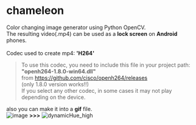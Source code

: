 # chameleon
Color changing image generator using Python OpenCV.  
The resulting video(.mp4) can be used as a **lock screen** on **Android** phones.  
<br>
Codec used to create mp4: **'H264'**  
> To use this codec, you need to include this file in your project path: **"openh264-1.8.0-win64.dll"**  
> from https://github.com/cisco/openh264/releases  
> (only 1.8.0 version works!!)  
> If you select any other codec, in some cases it may not play depending on the device.


also you can make it into a **gif** file.  
![image](https://user-images.githubusercontent.com/81278460/224466027-3d4abfc9-4764-435c-b10a-0323b8edc18b.png)
**>>>**
![dynamicHue_high](https://user-images.githubusercontent.com/81278460/224470103-b40b697b-2138-4ed2-bdd4-ea0d2a9a3663.gif)
<br><br>
